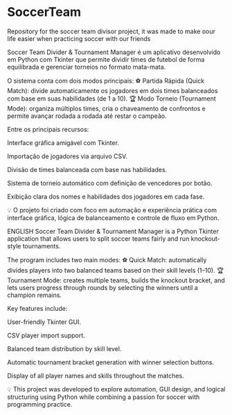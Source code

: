 # SoccerTeam
Repository for the soccer team divisor project, it was made to make oour life easier when practicing soccer with our friends

Soccer Team Divider & Tournament Manager é um aplicativo desenvolvido em Python com Tkinter que permite dividir times de futebol de forma equilibrada e gerenciar torneios no formato mata-mata.

O sistema conta com dois modos principais:
⚽ Partida Rápida (Quick Match): divide automaticamente os jogadores em dois times balanceados com base em suas habilidades (de 1 a 10).
🏆 Modo Torneio (Tournament Mode): organiza múltiplos times, cria o chaveamento de confrontos e permite avançar rodada a rodada até restar o campeão.

Entre os principais recursos:

Interface gráfica amigável com Tkinter.

Importação de jogadores via arquivo CSV.

Divisão de times balanceada com base nas habilidades.

Sistema de torneio automático com definição de vencedores por botão.

Exibição clara dos nomes e habilidades dos jogadores em cada fase.

💡 O projeto foi criado com foco em automação e experiência prática com interface gráfica, lógica de balanceamento e controle de fluxo em Python.

ENGLISH
Soccer Team Divider & Tournament Manager is a Python Tkinter application that allows users to split soccer teams fairly and run knockout-style tournaments.

The program includes two main modes:
⚽ Quick Match: automatically divides players into two balanced teams based on their skill levels (1–10).
🏆 Tournament Mode: creates multiple teams, builds the knockout bracket, and lets users progress through rounds by selecting the winners until a champion remains.

Key features include:

User-friendly Tkinter GUI.

CSV player import support.

Balanced team distribution by skill level.

Automatic tournament bracket generation with winner selection buttons.

Display of all player names and skills throughout the matches.

💡 This project was developed to explore automation, GUI design, and logical structuring using Python while combining a passion for soccer with programming practice.


